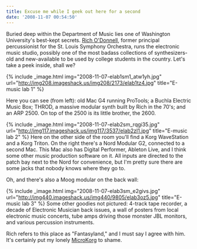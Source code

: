```yaml
---
title: Excuse me while I geek out here for a second
date: '2008-11-07 00:54:50'
---
```



Buried deep within the Department of Music lies one of Washington University's best-kept secrets. [Rich O'Donnell](http://richodonnell.com/about/), former principal percussionist for the St. Louis Symphony Orchestra, runs the electronic music studio, possibly one of the most badass collections of synthesizers-old and new-available to be used by college students in the country. Let's take a peek inside, shall we?

{% include _image.html img="2008-11-07-elab1sm1_atw1yh.jpg" url="http://img208.imageshack.us/img208/2173/elab1tz4.jpg" title="E-music lab 1"  %}

Here you can see (from left): old Mac G4 running ProTools; a Buchla Electric Music Box; THROD, a massive modular synth built by Rich in the 70's; and an ARP 2500. On top of the 2500 is its little brother, the 2600.

{% include _image.html img="2008-11-07-elab2sm_rqgi35.jpg" url="http://img117.imageshack.us/img117/3537/elab2zl1.jpg" title="E-music lab 2"  %}
Here on the other side of the room you'll find a Korg WaveStation and a Korg Triton. On the right there's a Nord Modular G2, connected to a second Mac. This Mac also has Digital Performer, Ableton Live, and I think some other music production software on it. All inputs are directed to the patch bay next to the Nord for convenience, but I'm pretty sure there are some jacks that nobody knows where they go to.

Oh, and there's also a Moog modular on the back wall:

{% include _image.html img="2008-11-07-elab3sm_e2givs.jpg" url="http://img440.imageshack.us/img440/9805/elab3oz5.jpg" title="E-music lab 3"  %}
Some other goodies not pictured: 4-track tape recorder, a decade of Electronic Musician back issues, a wall of posters from local electronic music concerts, tube amps driving those monster JBL monitors, and various percussion instruments.

Rich refers to this place as "Fantasyland," and I must say I agree with him. It's certainly put my lonely [MicroKorg](http://www.korg.com/gear/info.asp?A_PROD_NO=microKORG) to shame.


